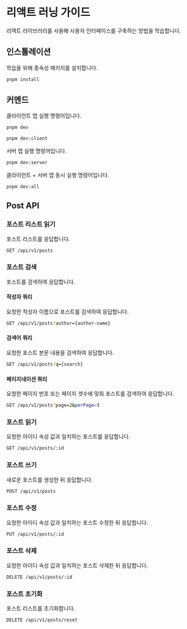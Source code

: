 # 리액트 러닝 가이드

리액트 라이브러리를 사용해 사용자 인터페이스를 구축하는 방법을 학습합니다.

## 인스톨레이션

학습을 위해 종속성 패키지를 설치합니다.

```sh
pnpm install
```

## 커멘드

클라이언트 앱 실행 명령어입니다.

```sh
pnpm dev
```

```sh
pnpm dev:client
```

서버 앱 실행 명령어입니다.

```sh
pnpm dev:server
```

클라이언트 + 서버 앱 동시 실행 명령어입니다.

```sh
pnpm dev:all
```

## Post API

### 포스트 리스트 읽기

포스트 리스트를 응답합니다.

```sh
GET /api/v1/posts
```

### 포스트 검색

포스트를 검색하여 응답합니다.

#### 작성자 쿼리

요청한 작성자 이름으로 포스트를 검색하여 응답합니다.

```sh
GET /api/v1/posts?author={author-name}
```

#### 검색어 쿼리

요청한 포스트 본문 내용을 검색하여 응답합니다.

```sh
GET /api/v1/posts?q={search}
```

#### 페이지네이션 쿼리

요청한 페이지 번호 또는 페이지 갯수에 맞춰 포스트를 검색하여 응답합니다.

```sh
GET /api/v1/posts?page=2&perPage=3
```

### 포스트 읽기

요청한 아이디 속성 값과 일치하는 포스트를 응답합니다.

```sh
GET /api/v1/posts/:id
```

### 포스트 쓰기

새로운 포스트를 생성한 뒤 응답합니다.

```sh
POST /api/v1/posts
```

### 포스트 수정

요청한 아이디 속성 값과 일치하는 포스트 수정한 뒤 응답합니다.

```sh
PUT /api/v1/posts/:id
```

### 포스트 삭제

요청한 아이디 속성 값과 일치하는 포스트 삭제한 뒤 응답합니다.

```sh
DELETE /api/v1/posts/:id
```

### 포스트 초기화

포스트 리스트를 초기화합니다.

```sh
DELETE /api/v1/posts/reset
```